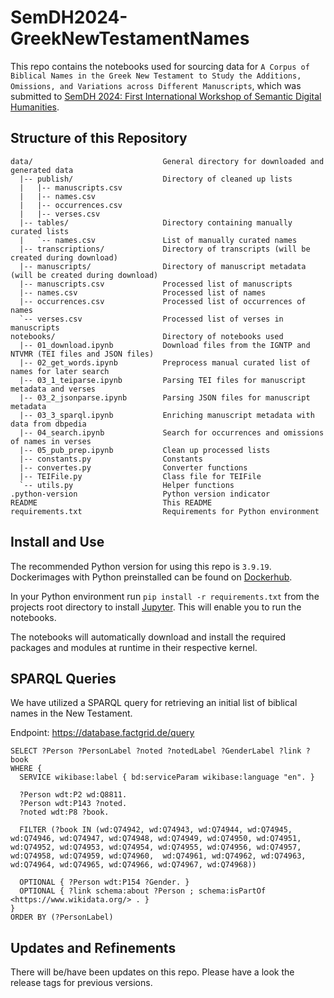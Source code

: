 # SemDH2024-GreekNewTestamentNames

This repo contains the notebooks used for sourcing data for `A Corpus of Biblical Names in the Greek New Testament to Study the Additions, Omissions, and Variations across Different Manuscripts`, which was submitted to [SemDH 2024: First International Workshop of Semantic Digital Humanities](https://semdh.github.io).

## Structure of this Repository

```text
data/                             General directory for downloaded and generated data
  |-- publish/                    Directory of cleaned up lists
  |   |-- manuscripts.csv
  |   |-- names.csv
  |   |-- occurrences.csv
  |   |-- verses.csv
  |-- tables/                     Directory containing manually curated lists
  |   `-- names.csv               List of manually curated names
  |-- transcriptions/             Directory of transcripts (will be created during download)
  |-- manuscripts/                Directory of manuscript metadata (will be created during download)
  |-- manuscripts.csv             Processed list of manuscripts
  |-- names.csv                   Processed list of names
  |-- occurrences.csv             Processed list of occurrences of names
  `-- verses.csv                  Processed list of verses in manuscripts
notebooks/                        Directory of notebooks used
  |-- 01_download.ipynb           Download files from the IGNTP and NTVMR (TEI files and JSON files)
  |-- 02_get_words.ipynb          Preprocess manual curated list of names for later search
  |-- 03_1_teiparse.ipynb         Parsing TEI files for manuscript metadata and verses
  |-- 03_2_jsonparse.ipynb        Parsing JSON files for manuscript metadata
  |-- 03_3_sparql.ipynb           Enriching manuscript metadata with data from dbpedia
  |-- 04_search.ipynb             Search for occurrences and omissions of names in verses
  |-- 05_pub_prep.ipynb           Clean up processed lists
  |-- constants.py                Constants
  |-- convertes.py                Converter functions
  |-- TEIFile.py                  Class file for TEIFile
  `-- utils.py                    Helper functions
.python-version                   Python version indicator
README                            This README
requirements.txt                  Requirements for Python environment
```

## Install and Use

The recommended Python version for using this repo is `3.9.19`. Dockerimages with Python preinstalled can be found on [Dockerhub](https://hub.docker.com/_/python).

In your Python environment run `pip install -r requirements.txt` from the projects root directory to install [Jupyter](https://jupyter.org). This will enable you to run the notebooks.

The notebooks will automatically download and install the required packages and modules at runtime in their respective kernel.

## SPARQL Queries

We have utilized a SPARQL query for retrieving an initial list of biblical names in the New Testament.

Endpoint: <https://database.factgrid.de/query>

```sparql
SELECT ?Person ?PersonLabel ?noted ?notedLabel ?GenderLabel ?link ?book
WHERE {
  SERVICE wikibase:label { bd:serviceParam wikibase:language "en". }
  
  ?Person wdt:P2 wd:Q8811.
  ?Person wdt:P143 ?noted.
  ?noted wdt:P8 ?book.
  
  FILTER (?book IN (wd:Q74942, wd:Q74943, wd:Q74944, wd:Q74945, wd:Q74946, wd:Q74947, wd:Q74948, wd:Q74949, wd:Q74950, wd:Q74951, wd:Q74952, wd:Q74953, wd:Q74954, wd:Q74955, wd:Q74956, wd:Q74957, wd:Q74958, wd:Q74959, wd:Q74960,  wd:Q74961, wd:Q74962, wd:Q74963, wd:Q74964, wd:Q74965, wd:Q74966, wd:Q74967, wd:Q74968)) 
  
  OPTIONAL { ?Person wdt:P154 ?Gender. }
  OPTIONAL { ?link schema:about ?Person ; schema:isPartOf <https://www.wikidata.org/> . }
}
ORDER BY (?PersonLabel)
```

## Updates and Refinements

There will be/have been updates on this repo. Please have a look the release tags for previous versions.

<!--
## How to Cite

If you use this code or data in your research, please cite:

```bibtex
@Article{Werner2024,
  author       = {Christoph Werner and Zacharias Shoukry and Soham Al-Suadi and Frank Krüger},
  title        = {A Corpus of Biblical Names in the Greek New Testament to Study the Additions, Omissions, and Variations across Different Manuscripts},
  journal      = {tba},
  year         = {2024},
  doi          = {tba},
}
```
-->
